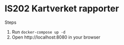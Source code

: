 # IS202 Kartverket rapporter

Steps

1. Run `docker-compose up -d`
2. Open http://localhost:8080 in your browser